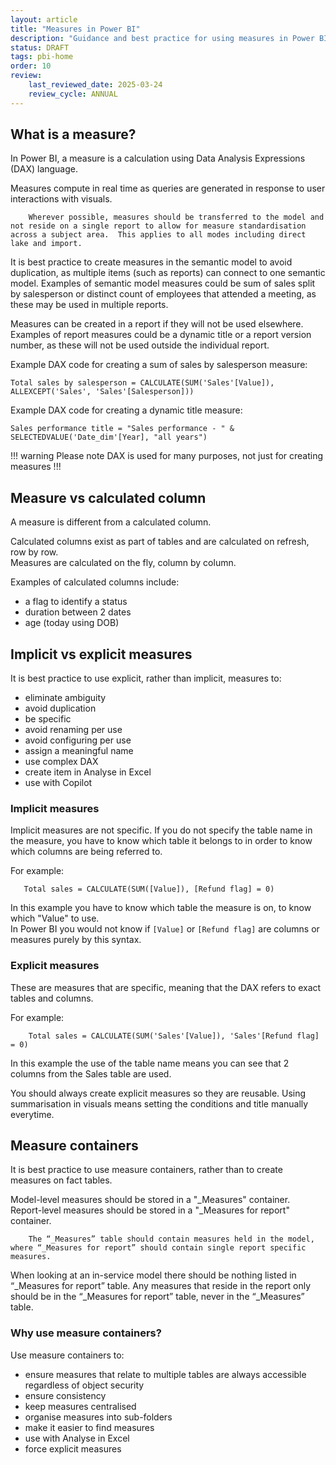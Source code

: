 ```yaml
---
layout: article
title: "Measures in Power BI"
description: "Guidance and best practice for using measures in Power BI"
status: DRAFT
tags: pbi-home
order: 10
review:
    last_reviewed_date: 2025-03-24
    review_cycle: ANNUAL
---
```

## What is a measure?  
  
In Power BI, a measure is a calculation using Data Analysis Expressions (DAX) language.  
  
Measures compute in real time as queries are generated in response to user interactions with visuals.  
  
        Wherever possible, measures should be transferred to the model and not reside on a single report to allow for measure standardisation across a subject area.  This applies to all modes including direct lake and import.

It is best practice to create measures in the semantic model to avoid duplication, as multiple items (such as reports) can connect to one semantic model. Examples of semantic model measures could be sum of sales split by salesperson or distinct count of employees that attended a meeting, as these may be used in multiple reports.  
  
Measures can be created in a report if they will not be used elsewhere. Examples of report measures could be a dynamic title or a report version number, as these will not be used outside the individual report.  
  
Example DAX code for creating a sum of sales by salesperson measure:  
  
```
Total sales by salesperson = CALCULATE(SUM('Sales'[Value]), ALLEXCEPT('Sales', 'Sales'[Salesperson]))

```

Example DAX code for creating a dynamic title measure:  

```
Sales performance title = "Sales performance - " & SELECTEDVALUE('Date_dim'[Year], "all years")

```
  
!!! warning Please note
DAX is used for many purposes, not just for creating measures
!!!  
  
## Measure vs calculated column  
  
A measure is different from a calculated column.  
  
Calculated columns exist as part of tables and are calculated on refresh, row by row.  
Measures are calculated on the fly, column by column.  
  
Examples of calculated columns include:

- a flag to identify a status
- duration between 2 dates
- age (today using DOB)  
  
## Implicit vs explicit measures  
  
It is best practice to use explicit, rather than implicit, measures to:  
  
- eliminate ambiguity
- avoid duplication
- be specific
- avoid renaming per use
- avoid configuring per use
- assign a meaningful name
- use complex DAX
- create item in Analyse in Excel
- use with Copilot    

### Implicit measures  
  
Implicit measures are not specific. If you do not specify the table name in the measure, you have to know which table it belongs to in order to know which columns are being referred to.  
  
For example:  
  
 ```
    Total sales = CALCULATE(SUM([Value]), [Refund flag] = 0)  

```  
In this example you have to know which table the measure is on, to know which "Value" to use.  
In Power BI you would not know if `[Value]` or `[Refund flag]` are columns or measures purely by this syntax.  

### Explicit measures  
  
These are measures that are specific, meaning that the DAX refers to exact tables and columns.  
  
For example:  
  
 ```
     Total sales = CALCULATE(SUM('Sales'[Value]), 'Sales'[Refund flag] = 0)  

```  
In this example the use of the table name means you can see that 2 columns from the Sales table are used.  
  
You should always create explicit measures so they are reusable. Using summarisation in visuals means setting the conditions and title manually everytime.
  
## Measure containers  
  
It is best practice to use measure containers, rather than to create measures on fact tables.  
  
Model-level measures should be stored in a "_Measures" container.  
Report-level measures should be stored in a "_Measures for report" container.  

        The “_Measures” table should contain measures held in the model, where “_Measures for report” should contain single report specific measures.
When looking at an in-service model there should be nothing listed in “_Measures for report” table.
Any measures that reside in the report only should be in the “_Measures for report” table, never in the “_Measures” table.
  
### Why use measure containers?  
  
Use measure containers to:  
  
- ensure measures that relate to multiple tables are always accessible regardless of object security
- ensure consistency
- keep measures centralised
- organise measures into sub-folders
- make it easier to find measures
- use with Analyse in Excel
- force explicit measures